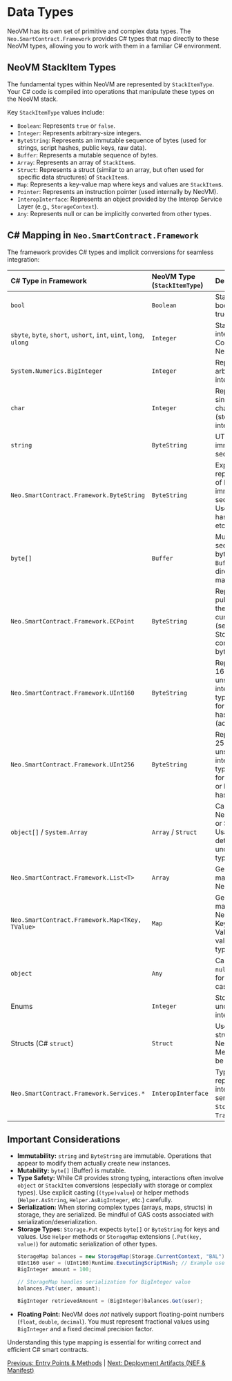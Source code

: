 # Data Types

NeoVM has its own set of primitive and complex data types. The `Neo.SmartContract.Framework` provides C# types that map directly to these NeoVM types, allowing you to work with them in a familiar C# environment.

## NeoVM StackItem Types

The fundamental types within NeoVM are represented by `StackItemType`. Your C# code is compiled into operations that manipulate these types on the NeoVM stack.

Key `StackItemType` values include:

*   `Boolean`: Represents `true` or `false`.
*   `Integer`: Represents arbitrary-size integers.
*   `ByteString`: Represents an immutable sequence of bytes (used for strings, script hashes, public keys, raw data).
*   `Buffer`: Represents a mutable sequence of bytes.
*   `Array`: Represents an array of `StackItem`s.
*   `Struct`: Represents a struct (similar to an array, but often used for specific data structures) of `StackItem`s.
*   `Map`: Represents a key-value map where keys and values are `StackItem`s.
*   `Pointer`: Represents an instruction pointer (used internally by NeoVM).
*   `InteropInterface`: Represents an object provided by the Interop Service Layer (e.g., `StorageContext`).
*   `Any`: Represents null or can be implicitly converted from other types.

## C# Mapping in `Neo.SmartContract.Framework`

The framework provides C# types and implicit conversions for seamless integration:

| C# Type in Framework             | NeoVM Type (`StackItemType`) | Description                                                                 |
| :------------------------------- | :--------------------------- | :-------------------------------------------------------------------------- |
| `bool`                           | `Boolean`                    | Standard boolean true/false.                                                |
| `sbyte`, `byte`, `short`, `ushort`, `int`, `uint`, `long`, `ulong` | `Integer` | Standard C# integer types. Converted to NeoVM Integer.              |
| `System.Numerics.BigInteger`     | `Integer`                    | Represents arbitrarily large integers.                                      |
| `char`                           | `Integer`                    | Represents a single character (stored as its integer value).                |
| `string`                         | `ByteString`                 | UTF8 encoded immutable byte sequence.                                       |
| `Neo.SmartContract.Framework.ByteString` | `ByteString`          | Explicit representation of NeoVM's immutable byte sequence. Useful for hashes, keys, etc. |
| `byte[]`                         | `Buffer`                     | Mutable sequence of bytes. Use `Buffer` type for direct manipulation.        |
| `Neo.SmartContract.Framework.ECPoint` | `ByteString`                 | Represents a public key on the elliptic curve (secp256r1). Stored as compressed bytes. |
| `Neo.SmartContract.Framework.UInt160` | `ByteString`                 | Represents a 160-bit unsigned integer, typically used for script hashes (addresses). |
| `Neo.SmartContract.Framework.UInt256` | `ByteString`                 | Represents a 256-bit unsigned integer, typically used for transaction or block hashes. |
| `object[]` / `System.Array`      | `Array` / `Struct`           | Can represent NeoVM Arrays or Structs. Usage determines the underlying type. |
| `Neo.SmartContract.Framework.List<T>` | `Array`                   | Generic list, maps to NeoVM Array.                                         |
| `Neo.SmartContract.Framework.Map<TKey, TValue>` | `Map`           | Generic map, maps to NeoVM Map. Keys and Values must be valid NeoVM types. |
| `object`                         | `Any`                        | Can represent `null` or be used for type casting.                             |
| Enums                            | `Integer`                    | Stored as their underlying integer value.                                   |
| Structs (C# `struct`)            | `Struct`                     | User-defined structs map to NeoVM Structs. Members must be valid types.   |
| `Neo.SmartContract.Framework.Services.*` | `InteropInterface`        | Types representing interop services (e.g., `StorageContext`, `Transaction`). |

## Important Considerations

*   **Immutability:** `string` and `ByteString` are immutable. Operations that appear to modify them actually create new instances.
*   **Mutability:** `byte[]` (Buffer) is mutable.
*   **Type Safety:** While C# provides strong typing, interactions often involve `object` or `StackItem` conversions (especially with storage or complex types). Use explicit casting (`(type)value`) or helper methods (`Helper.AsString`, `Helper.AsBigInteger`, etc.) carefully.
*   **Serialization:** When storing complex types (arrays, maps, structs) in storage, they are serialized. Be mindful of GAS costs associated with serialization/deserialization.
*   **Storage Types:** `Storage.Put` expects `byte[]` or `ByteString` for keys and values. Use `Helper` methods or `StorageMap` extensions (`.Put(key, value)`) for automatic serialization of other types.
    ```csharp
    StorageMap balances = new StorageMap(Storage.CurrentContext, "BAL");
    UInt160 user = (UInt160)Runtime.ExecutingScriptHash; // Example user hash
    BigInteger amount = 100;

    // StorageMap handles serialization for BigInteger value
    balances.Put(user, amount);

    BigInteger retrievedAmount = (BigInteger)balances.Get(user);
    ```
*   **Floating Point:** NeoVM does *not* natively support floating-point numbers (`float`, `double`, `decimal`). You must represent fractional values using `BigInteger` and a fixed decimal precision factor.

Understanding this type mapping is essential for writing correct and efficient C# smart contracts.

[Previous: Entry Points & Methods](./04-entry-points.md) | [Next: Deployment Artifacts (NEF & Manifest)](./06-deployment-files.md)